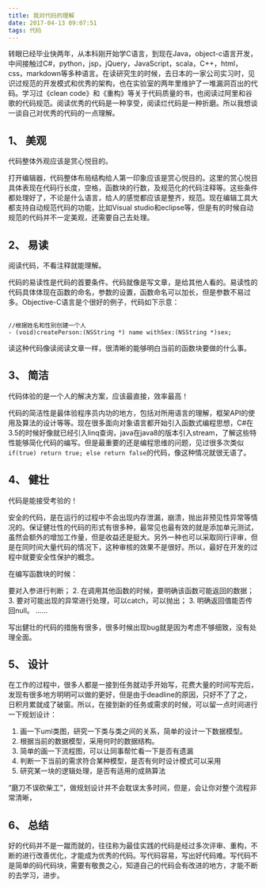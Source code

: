 ```yaml
---
title: 我对代码的理解
date: 2017-04-13 09:07:51
tags: 代码
---
```



转眼已经毕业快两年，从本科刚开始学C语言，到现在Java，object-c语言开发，中间接触过C#，python，jsp，jQuery，JavaScript，scala，C++，html，css，markdown等多种语言。在读研究生的时候，去日本的一家公司实习时，见识过规范的开发模式和优秀的架构，也在实验室的两年里维护了一堆漏洞百出的代码。学习过《clean code》和《重构》等关于代码质量的书，也阅读过阿里和谷歌的代码规范。阅读优秀的代码是一种享受，阅读烂代码是一种折磨。所以我想谈一谈自己对优秀的代码的一点理解。

## 1、 美观

代码整体外观应该是赏心悦目的。

打开编辑器，代码整体布局结构给人第一印象应该是赏心悦目的。这里的赏心悦目具体表现在代码行长度，空格，函数块的行数，及规范化的代码注释等。这些条件都处理好了，不论是什么语言，给人的感觉都应该是整齐，规范。现在编辑工具大都支持自动规范代码的功能，比如Visual studio和eclipse等，但是有的时候自动规范的代码并不一定美观，还需要自己去处理。


## 2、 易读

阅读代码，不看注释就能理解。

代码的易读性是代码的首要条件。代码就像是写文章，是给其他人看的。易读性的代码具体体现在函数的命名，参数的设置，函数命名可以加长，但是参数不易过多。Objective-C语言是个很好的例子，代码如下示意：

```object

//根据姓名和性别创建一个人
- (void)createPerson:(NSString *) name withSex:(NSString *)sex;

```

读这种代码像读阅读文章一样，很清晰的能够明白当前的函数块要做的什么事。

## 3、 简洁

代码体验的是一个人的解决方案，应该最直接，效率最高！

代码的简洁性是最体验程序员内功的地方，包括对所用语言的理解，框架API的使用及算法的设计等等。现在很多面向对象语言都开始引入函数式编程思想，C#在3.5的时候好像就已经引入linq查询，java在java8的版本引入stream，了解这些特性能够简化代码的编写。但是最重要的还是编程思维的问题，见过很多次类似`if(true) return true; else return false`的代码，像这种情况就很无语了。

## 4、 健壮

代码是能接受考验的！

安全的代码，是在运行的过程中不会出现内存泄漏，崩溃，抛出非预见性异常等情况的。保证健壮性的代码的形式有很多种，最常见也最有效的就是添加单元测试，虽然会额外的增加工作量，但是收益还是挺大。另外一种也可以采取同行评审，但是在同时间大量代码的情况下，这种审核的效果不是很好。所以，最好在开发的过程中就要安全性保护的概念。

在编写函数块的时候：

 要对入参进行判断；
2. 在调用其他函数的时候，要明确该函数可能返回的数据；
3. 要对可能出现的异常进行处理，可以catch，可以抛出；
3. 明确返回值能否传回null。
……

写出健壮的代码的措施有很多，很多时候出现bug就是因为考虑不够细致，没有处理全面。

## 5、 设计

在工作的过程中，很多人都是一接到任务就动手开始写，花费大量的时间写完后，发现有很多地方明明可以做的更好，但是由于deadline的原因，只好不了了之，日积月累就成了破窗。所以，在接到新的任务或需求的时候，可以留一点时间进行一下规划设计：

1. 画一下uml类图，研究一下类与类之间的关系，简单的设计一下数据模型。
2. 根据当前的数据模型，采用何时的数据结构。
2. 简单的画一下流程图，可以让同事帮忙看一下是否有遗漏
3. 判断一下当前的需求符合某种模型，是否有何时设计模式可以采用
4. 研究某一块的逻辑处理，是否有适用的成熟算法

“磨刀不误砍柴工”，做规划设计并不会耽误太多时间，但是，会让你对整个流程非常清晰，

## 6、 总结

好的代码并不是一蹴而就的，往往称为最佳实践的代码是经过多次评审、重构，不断的进行改善优化，才能成为优秀的代码。写代码容易，写出好代码难。写代码不是简单的码代码块，需要有敬畏之心，知道自己的代码会有改进的地方，才能不断的去学习，进步。


